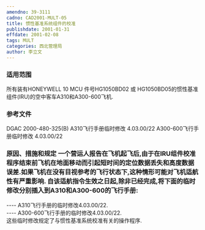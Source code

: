 ```yaml
---
amendno: 39-3111  
cadno: CAD2001-MULT-05  
title: 惯性基准系统组件的校准  
publishdate: 2001-01-31  
effdate: 2001-02-08  
tags: MULT  
categories: 西北管理局  
author: 李立文  
---
```

  
### 适用范围  
所有装有HONEYWELL 10 MCU 件号HG1050BD02 或 HG1050BD05的惯性基准组件(IRU)的空中客车A310和A300-600飞机.  
  
<!--more-->  
### 参考文件  
DGAC 2000-480-325(B) A310飞行手册临时修改 4.03.00/22 A300-600飞行手册临时修改 4.03.00/22  
  
### 原因、措施和规定 一个营运人报告在飞机起飞后,由于在IRU组件校准程序结束前飞机在地面移动而引起短时间的定位数据丢失和高度数据误差.如果飞机在没有目视参考的飞行状态下,这种情形可能对飞机适航性有严重影响. 自该适航指令生效之日起,除非已经完成,将下面的临时修改分别插入到A310和A300-600的飞行手册:  
---- A310飞行手册的临时修改4.03.00/22.  
---- A300-600飞行手册的临时修改4.03.00/22.  
 这些临时修改规定了与惯性基准系统校准有关的操作程序.  
     

